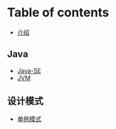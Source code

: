 # Table of contents

* [介绍](README.md)

## Java

* [Java-SE](java/java-se.md)
* [JVM](java/jvm.md)

## 设计模式

* [单例模式](she-ji-mo-shi/dan-li-mo-shi.md)

